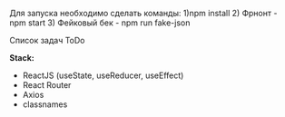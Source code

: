 Для запуска необходимо сделать команды:
1)npm install
2) Фрнонт - npm start
3) Фейковый бек -  npm run fake-json


Список задач ToDo

**Stack:**

- ReactJS (useState, useReducer, useEffect)
- React Router
- Axios
- classnames


 
